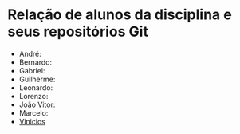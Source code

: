 # Relação de alunos da disciplina e seus repositórios Git
- André:
- Bernardo:
- Gabriel:
- Guilherme:
- Leonardo:
- Lorenzo:
- João Vitor:
- Marcelo:
- [Vinicios](https://github.com/joselitosn/fundamentosSI/)
